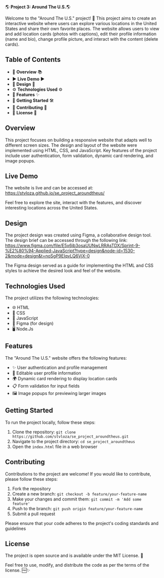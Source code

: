 🌎 **Project 3: Around The U.S.**🌎 

Welcome to the "Around The U.S." project! 🎉 This project aims to create an interactive website where users can explore various locations in the United States and share their own favorite places. The website allows users to view and add location cards (photos with captions), edit their profile information (name and bio), change profile picture, and interact with the content (delete cards).

## Table of Contents

- 📖 **Overview** 📚
- ▶️ **Live Demo** ▶️
- 🎨 **Design** 🎨
- ⚙️ **Technologies Used** ⚙️
- 🌟 **Features** ✨
- 🚀 **Getting Started** 🛠️
- 🤝 **Contributing** 👥
- 📄 **License** 📜

## Overview

This project focuses on building a responsive website that adapts well to different screen sizes. The design and layout of the website were implemented using HTML, CSS, and JavaScript. Key features of the project include user authentication, form validation, dynamic card rendering, and image popups.

## Live Demo

The website is live and can be accessed at: https://stvloza.github.io/se_project_aroundtheus/

Feel free to explore the site, interact with the features, and discover interesting locations across the United States.

## Design

The project design was created using Figma, a collaborative design tool. The design brief can be accessed through the following link: https://www.figma.com/file/E5x6ib3osaUUNwLRRAsTDX/Sprint-9-%E2%80%94-Applied-JavaScript?type=design&node-id=1530-2&mode=design&t=noSgP9EIqvLQ6VjX-0

The Figma design served as a guide for implementing the HTML and CSS styles to achieve the desired look and feel of the website.

## Technologies Used

The project utilizes the following technologies:

- 🌐 HTML
- 🎨 CSS
- 🚀 JavaScript
- 🎨 Figma (for design)
- 🖥️ Node.Js

## Features

The "Around The U.S." website offers the following features:

- ✨ User authentication and profile management
- 📝 Editable user profile information
- 🌍 Dynamic card rendering to display location cards
- 📋 Form validation for input fields
- 🖼️ Image popups for previewing larger images

## Getting Started

To run the project locally, follow these steps:

1. Clone the repository: `git clone https://github.com/stvloza/se_project_aroundtheus.git`
2. Navigate to the project directory: `cd se_project_aroundtheus`
3. Open the `index.html` file in a web browser

## Contributing

Contributions to the project are welcome! If you would like to contribute, please follow these steps:

1. Fork the repository
2. Create a new branch: `git checkout -b feature/your-feature-name`
3. Make your changes and commit them: `git commit -m 'Add some feature'`
4. Push to the branch: `git push origin feature/your-feature-name`
5. Submit a pull request

Please ensure that your code adheres to the project's coding standards and guidelines

## License

The project is open source and is available under the MIT License. 📄

Feel free to use, modify, and distribute the code as per the terms of the license. 🆓✨
